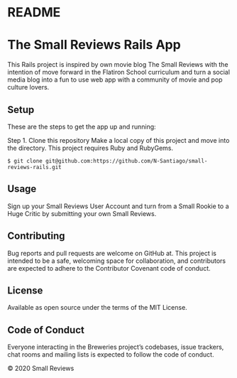 # README

# The Small Reviews Rails App
This Rails project is inspired by own movie blog The Small Reviews with the intention of move forward in the Flatiron School curriculum and turn a social media blog into a fun to use web app with a community of movie and pop culture lovers. 

## Setup
These are the steps to get the app up and running:

Step 1. Clone this repository Make a local copy of this project and move into the directory. This project requires Ruby and RubyGems.

    $ git clone git@github.com:https://github.com/N-Santiago/small-reviews-rails.git 

## Usage
Sign up your Small Reviews User Account and turn from a Small Rookie to a Huge Critic by submitting your own Small Reviews. 

## Contributing
Bug reports and pull requests are welcome on GitHub at. This project is intended to be a safe, welcoming space for collaboration, and contributors are expected to adhere to the Contributor Covenant code of conduct.

## License
Available as open source under the terms of the MIT License.

## Code of Conduct
Everyone interacting in the Breweries project’s codebases, issue trackers, chat rooms and mailing lists is expected to follow the code of conduct.

© 2020 Small Reviews 
